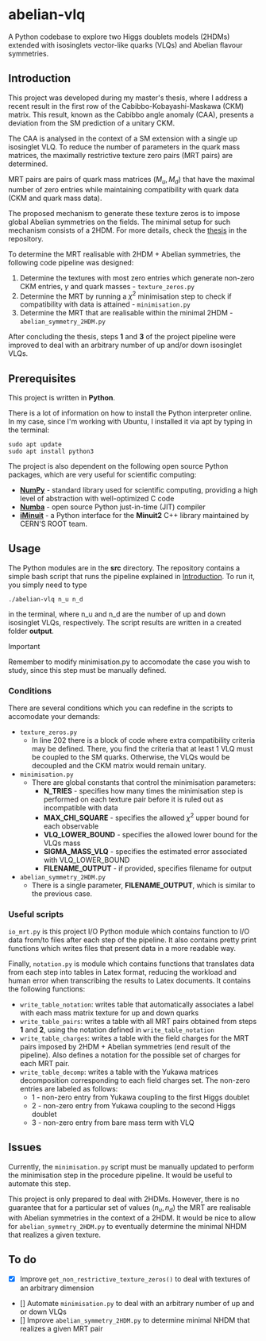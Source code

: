 # abelian-vlq

A Python codebase to explore two Higgs doublets models (2HDMs) extended with isosinglets vector-like quarks (VLQs) and Abelian flavour symmetries.

## Introduction

This project was developed during my master's thesis, where I address a recent result in the first row of the Cabibbo-Kobayashi-Maskawa (CKM) matrix. This
result, known as the Cabibbo angle anomaly (CAA), presents a deviation from the SM prediction of a unitary CKM. 

The CAA is analysed in the context of a SM extension with a single up isosinglet VLQ. To reduce the number of parameters in the 
quark mass matrices, the maximally restrictive texture zero pairs (MRT pairs) are determined.

MRT pairs are pairs of quark mass matrices
$(M_u, M_d)$ that have the maximal number of zero entries while maintaining compatibility with quark data (CKM and quark mass data).

The proposed mechanism to generate these texture zeros is to impose global Abelian symmetries on the fields.
The minimal setup for such mechanism consists of a 2HDM. For more details, check the [thesis](Thesis.pdf) in the repository.

To determine the MRT realisable with 2HDM + Abelian symmetries, the following code pipeline was designed:

1. Determine the textures with most zero entries which generate non-zero CKM entries, $\gamma$ and quark masses - `texture_zeros.py`
2. Determine the MRT by running a $\chi^2$ minimisation step to check if compatibility with data is attained - `minimisation.py`
3. Determine the MRT that are realisable within the minimal 2HDM - `abelian_symmetry_2HDM.py`

After concluding the thesis, steps **1** and **3** of the project pipeline were improved to deal with an arbitrary number of up and/or down isosinglet VLQs.

## Prerequisites

This project is written in **Python**.

There is a lot of information on
how to install the Python interpreter online. In my case, since I'm working with Ubuntu, I installed it via apt by typing in the terminal:

```
sudo apt update
sudo apt install python3
```

The project is also dependent on the following open source Python packages, which are very useful for scientific computing:

- [**NumPy**](https://numpy.org/install/) - standard library used for scientific computing, providing a high level of abstraction with well-optimized C code
- [**Numba**](https://numba.readthedocs.io/en/stable/user/installing.html) - open source Python just-in-time (JIT) compiler
- [**iMinuit**](https://scikit-hep.org/iminuit/install.html) - a Python interface for the **Minuit2** C++ library maintained by CERN'S ROOT team.

## Usage

The Python modules are in the **src** directory. The repository contains a simple bash script that runs the pipeline explained in [Introduction](#Introduction).
To run it, you simply need to type

`./abelian-vlq n_u n_d`

in the terminal, where n_u and n_d are the number of up and down isosinglet VLQs, respectively. The script results are written in a created folder **output**.

> [!IMPORTANT]
> Remember to modify minimisation.py to accomodate the case you wish to study, since this step must be manually defined.

### Conditions

There are several conditions which you can redefine in the scripts to accomodate your demands: 

- `texture_zeros.py`
    - In line 202 there is a block of code where extra compatibility criteria may be defined.
    There, you find the criteria that at least 1 VLQ must be coupled to the SM quarks. Otherwise, the VLQs would be decoupled and the CKM matrix would remain unitary.
- `minimisation.py`
    - There are global constants that control the minimisation parameters:
        - **N_TRIES** - specifies how many times the minimisation step is performed on each texture pair before it is ruled out as incompatible with data
        - **MAX_CHI_SQUARE** - specifies the allowed $\chi^2$ upper bound for each observable
        - **VLQ_LOWER_BOUND** - specifies the allowed lower bound for the VLQs mass
        - **SIGMA_MASS_VLQ** - specifies the estimated error associated with VLQ_LOWER_BOUND
        - **FILENAME_OUTPUT** - if provided, specifies filename for output
- `abelian_symmetry_2HDM.py`
    - There is a single parameter, **FILENAME_OUTPUT**, which is similar to the previous case.

### Useful scripts

`io_mrt.py` is this project I/O Python module which contains function to I/O data from/to files after each step of the pipeline. It also contains pretty print functions which writes files that present data in a more readable way.

Finally, `notation.py` is module which contains functions that translates data from each step into tables in Latex format, reducing the workload and human error when transcribing the results to Latex documents. It contains the following functions:

- `write_table_notation`: writes table that automatically associates a label with each mass matrix texture for up and down quarks 
- `write_table_pairs`: writes a table with all MRT pairs obtained from steps **1** and **2**, using the notation defined in `write_table_notation`
- `write_table_charges`: writes a table with the field charges for the MRT pairs imposed by 2HDM + Abelian symmetries (end result of the pipeline). Also defines a notation for the possible set of charges for each MRT pair.
- `write_table_decomp`: writes a table with the Yukawa matrices decomposition corresponding to each field charges set. The non-zero entries are labeled as follows:
    - 1 - non-zero entry from Yukawa coupling to the first Higgs doublet
    - 2 - non-zero entry from Yukawa coupling to the second Higgs doublet
    - 3 - non-zero entry from bare mass term with VLQ

## Issues

Currently, the `minimisation.py` script must be manually updated to perform the minimisation step in the procedure pipeline. It would be useful to automate this step.

This project is only prepared to deal with 2HDMs. However, there is no guarantee that for a particular set of values $(n_u, n_d)$ the MRT are realisable
with Abelian symmetries in the context of a 2HDM. It would be nice to allow for `abelian_symmetry_2HDM.py` to eventually determine the minimal NHDM that realizes a given texture.

## To do

- [x] Improve `get_non_restrictive_texture_zeros()` to deal with textures of an arbitrary dimension
- [] Automate `minimisation.py` to deal with an arbitrary number of up and or down VLQs
- [] Improve `abelian_symmetry_2HDM.py` to determine minimal NHDM that realizes a given MRT pair
